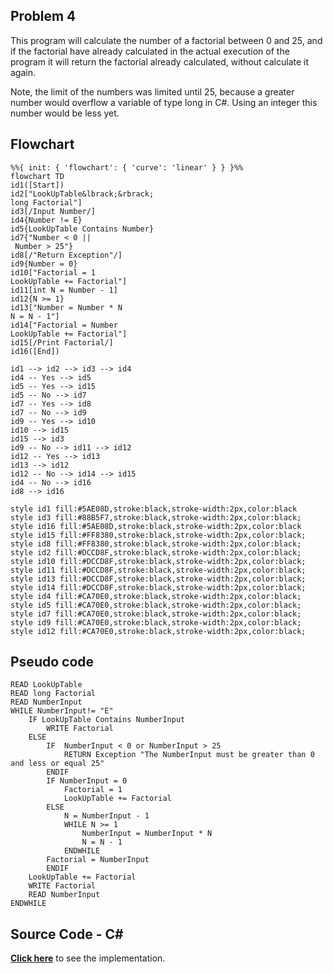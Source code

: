 ## Problem 4
This program will calculate the number of a factorial between 0 and 25, and
if the factorial have already calculated in the actual execution of the program it will 
return the factorial already calculated, without calculate it again.

Note, the limit of the numbers was limited until 25, because a greater number would overflow a variable of type long in C#. Using an integer this number would be less yet.

## Flowchart
```mermaid
%%{ init: { 'flowchart': { 'curve': 'linear' } } }%%
flowchart TD
id1([Start])
id2["LookUpTable&lbrack;&rbrack;
long Factorial"]
id3[/Input Number/]
id4{Number != E}
id5{LookUpTable Contains Number}
id7{"Number < 0 ||
 Number > 25"}
id8[/"Return Exception"/]
id9{Number = 0}
id10["Factorial = 1
LookUpTable += Factorial"]
id11[int N = Number - 1]
id12{N >= 1}
id13["Number = Number * N
N = N - 1"]
id14["Factorial = Number
LookUpTable += Factorial"]
id15[/Print Factorial/]
id16([End])

id1 --> id2 --> id3 --> id4
id4 -- Yes --> id5
id5 -- Yes --> id15
id5 -- No --> id7
id7 -- Yes --> id8
id7 -- No --> id9
id9 -- Yes --> id10
id10 --> id15
id15 --> id3
id9 -- No --> id11 --> id12
id12 -- Yes --> id13
id13 --> id12
id12 -- No --> id14 --> id15
id4 -- No --> id16
id8 --> id16

style id1 fill:#5AE08D,stroke:black,stroke-width:2px,color:black
style id3 fill:#88B5F7,stroke:black,stroke-width:2px,color:black;
style id16 fill:#5AE08D,stroke:black,stroke-width:2px,color:black
style id15 fill:#FF8380,stroke:black,stroke-width:2px,color:black;
style id8 fill:#FF8380,stroke:black,stroke-width:2px,color:black;
style id2 fill:#DCCD8F,stroke:black,stroke-width:2px,color:black;
style id10 fill:#DCCD8F,stroke:black,stroke-width:2px,color:black;
style id11 fill:#DCCD8F,stroke:black,stroke-width:2px,color:black;
style id13 fill:#DCCD8F,stroke:black,stroke-width:2px,color:black;
style id14 fill:#DCCD8F,stroke:black,stroke-width:2px,color:black;
style id4 fill:#CA70E0,stroke:black,stroke-width:2px,color:black;
style id5 fill:#CA70E0,stroke:black,stroke-width:2px,color:black;
style id7 fill:#CA70E0,stroke:black,stroke-width:2px,color:black;
style id9 fill:#CA70E0,stroke:black,stroke-width:2px,color:black;
style id12 fill:#CA70E0,stroke:black,stroke-width:2px,color:black;
```

## Pseudo code
```basic
READ LookUpTable
READ long Factorial
READ NumberInput
WHILE NumberInput!= "E"
	IF LookUpTable Contains NumberInput
		WRITE Factorial
	ELSE
		IF 	NumberInput < 0 or NumberInput > 25
			RETURN Exception "The NumberInput must be greater than 0 and less or equal 25"
		ENDIF
		IF NumberInput = 0
			Factorial = 1
			LookUpTable += Factorial
		ELSE
			N = NumberInput - 1
			WHILE N >= 1
				NumberInput = NumberInput * N	
				N = N - 1
			ENDWHILE
		Factorial = NumberInput
		ENDIF
	LookUpTable += Factorial
	WRITE Factorial
	READ NumberInput
ENDWHILE
```
## Source Code - C#
**[Click here](./Problem4.cs)** to see the implementation.



